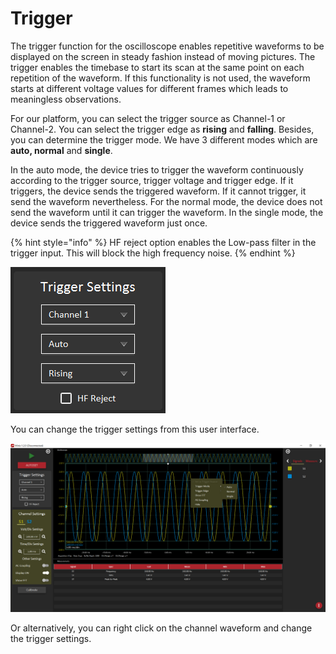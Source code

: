 # Trigger

The trigger function for the oscilloscope enables repetitive waveforms to be displayed on the screen in steady fashion instead of moving pictures. The trigger enables the timebase to start its scan at the same point on each repetition of the waveform. If this functionality is not used, the waveform starts at different voltage values for different frames which leads to meaningless observations.

For our platform, you can select the trigger source as Channel-1 or Channel-2. You can select the trigger edge as **rising** and **falling**. Besides, you can determine the trigger mode. We have 3 different modes which are **auto, normal** and **single**.   
  
In the auto mode, the device tries to trigger the waveform continuously according to the trigger source, trigger voltage and trigger edge. If it triggers, the device sends the triggered waveform. If it cannot trigger, it send the waveform nevertheless. For the normal mode, the device does not send the waveform until it can trigger the waveform. In the single mode, the device sends the triggered waveform just once. 

{% hint style="info" %}
HF reject option enables the Low-pass filter in the trigger input. This will block the high frequency noise.
{% endhint %}

![](../../../../../.gitbook/assets/image%20%28115%29.png)

You can change the trigger settings from this user interface. 

![](../../../../../.gitbook/assets/image%20%28149%29.png)

Or alternatively, you can right click on the channel waveform and change the trigger settings.

